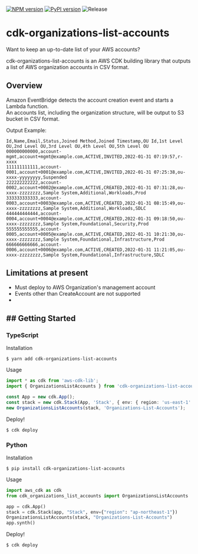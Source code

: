 [![NPM version](https://badge.fury.io/js/cdk-organizations-list-accounts.svg)](https://badge.fury.io/js/cdk-organizations-list-accounts)
[![PyPI version](https://badge.fury.io/py/cdk-organizations-list-accounts.svg)](https://badge.fury.io/py/cdk-organizations-list-accounts)
![Release](https://github.com/hayao-k/cdk-organizations-list-accounts/workflows/release/badge.svg)

# cdk-organizations-list-accounts
Want to keep an up-to-date list of your AWS accounts?

cdk-organizations-list-accounts is an AWS CDK building library that outputs a list of AWS organization accounts in CSV format.

## Overview
Amazon EventBridge detects the account creation event and starts a Lambda function.  
An accounts list, including the organization structure, will be output to S3 bucket in CSV format.

Output Example:

```csv
Id,Name,Email,Status,Joined Method,Joined Timestamp,OU Id,1st Level OU,2nd Level OU,3rd Level OU,4th Level OU,5th Level OU
000000000000,account-mgmt,account+mgmt@example.com,ACTIVE,INVITED,2022-01-31 07:19:57,r-xxxx
111111111111,account-0001,account+0001@example.com,ACTIVE,INVITED,2022-01-31 07:25:38,ou-xxxx-yyyyyyyy,Suspended
222222222222,account-0002,account+0002@example.com,ACTIVE,CREATED,2022-01-31 07:31:28,ou-xxxx-zzzzzzzz,Sample System,Additional,Workloads,Prod
333333333333,account-0003,account+0003@example.com,ACTIVE,CREATED,2022-01-31 08:15:49,ou-xxxx-zzzzzzzz,Sample System,Additional,Workloads,SDLC
444444444444,account-0004,account+0004@example.com,ACTIVE,CREATED,2022-01-31 09:18:50,ou-xxxx-zzzzzzzz,Sample System,Foundational,Security,Prod
555555555555,account-0005,account+0005@example.com,ACTIVE,CREATED,2022-01-31 10:21:30,ou-xxxx-zzzzzzzz,Sample System,Foundational,Infrastructure,Prod
666666666666,account-0006,account+0006@example.com,ACTIVE,CREATED,2022-01-31 11:21:05,ou-xxxx-zzzzzzzz,Sample System,Foundational,Infrastructure,SDLC
```

## Limitations at present
* Must deploy to AWS Organization's management account
* Events other than CreateAccount are not supported
* 

## ## Getting Started
### TypeScript
Installation

```
$ yarn add cdk-organizations-list-accounts
```

Usage

```ts
import * as cdk from 'aws-cdk-lib';
import { OrganizationsListAccounts } from 'cdk-organizations-list-accounts';

const App = new cdk.App();
const stack = new cdk.Stack(App, 'Stack', { env: { region: 'us-east-1' } });
new OrganizationsListAccounts(stack, 'Organizations-List-Accounts');
```

Deploy!

```
$ cdk deploy
```

### Python
Installation

```
$ pip install cdk-organizations-list-accounts
```

Usage

```py
import aws_cdk as cdk
from cdk_organizations_list_accounts import OrganizationsListAccounts

app = cdk.App()
stack = cdk.Stack(app, "Stack", env={"region": "ap-northeast-1"})
OrganizationsListAccounts(stack, "Organizations-List-Accounts")
app.synth()
```

Deploy!

```
$ cdk deploy
```